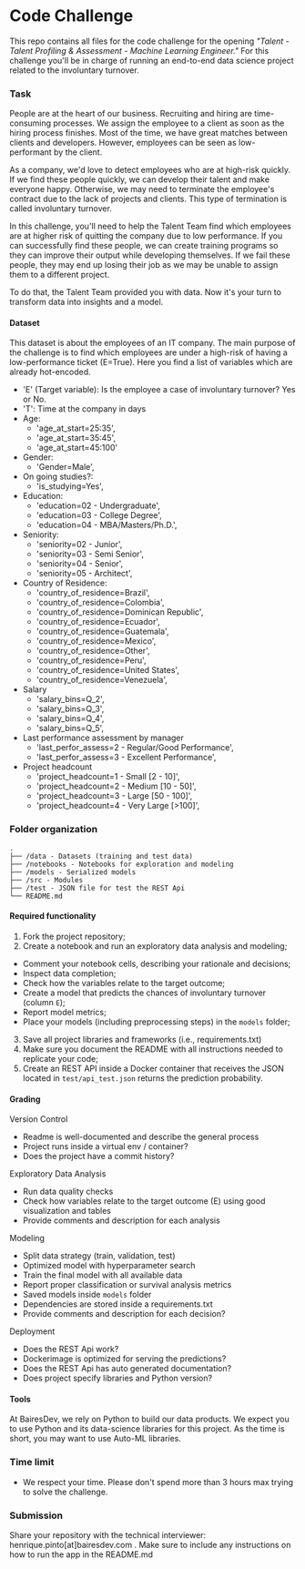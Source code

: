 # Code Challenge #

This repo contains all files for the code challenge for the opening 
*"Talent - Talent Profiling & Assessment - Machine Learning Engineer."*
For this challenge you'll be in charge of running an end-to-end data science
project related to the involuntary turnover.


### Task

People are at the heart of our business. Recruiting and hiring are
time-consuming processes. We assign the employee to a client as soon as the
hiring process finishes. Most of the time, we have great matches between
clients and developers. However, employees can be seen as low-performant by
the client.

As a company, we'd love to detect employees who are at high-risk quickly. If
we find these people quickly, we can develop their talent and make everyone
happy. Otherwise, we may need to terminate the employee's contract due to the
lack of projects and clients. This type of termination is called involuntary
turnover.

In this challenge, you'll need to help the Talent Team find which employees
are at higher risk of quitting the company due to low performance. If you can
successfully find these people, we can create training programs so they can
improve their output while developing themselves. If we fail these people,
they may end up losing their job as we may be unable to assign them to a
different project.

To do that, the Talent Team provided you with data. Now it's your turn to
transform data into insights and a model.


#### Dataset
This dataset is about the employees of an IT company. The main purpose of 
the challenge is to find which employees are under a high-risk of having 
a low-performance ticket (E=True). Here you find a list of variables which
are already hot-encoded.

* 'E' (Target variable): Is the employee a case of involuntary turnover? Yes
  or No.
* 'T': Time at the company in days
* Age: 
  - 'age_at_start=25:35',
  - 'age_at_start=35:45',
  - 'age_at_start=45:100'
* Gender: 
  - 'Gender=Male',
* On going studies?:
  - 'is_studying=Yes', 
* Education:
  - 'education=02 - Undergraduate',
  - 'education=03 - College Degree',
  - 'education=04 - MBA/Masters/Ph.D.',
* Seniority:
  - 'seniority=02 - Junior',
  - 'seniority=03 - Semi Senior',
  - 'seniority=04 - Senior',
  - 'seniority=05 - Architect',
* Country of Residence:
  - 'country_of_residence=Brazil',
  - 'country_of_residence=Colombia',
  - 'country_of_residence=Dominican Republic',
  - 'country_of_residence=Ecuador',
  - 'country_of_residence=Guatemala',
  - 'country_of_residence=Mexico',
  - 'country_of_residence=Other',
  - 'country_of_residence=Peru', 
  - 'country_of_residence=United States',
  - 'country_of_residence=Venezuela',
* Salary
  - 'salary_bins=Q_2',
  - 'salary_bins=Q_3',
  - 'salary_bins=Q_4',
  - 'salary_bins=Q_5',
* Last performance assessment by manager
  - 'last_perfor_assess=2 - Regular/Good Performance',
  - 'last_perfor_assess=3 - Excellent Performance',
* Project headcount
  - 'project_headcount=1 - Small [2 - 10]',
  - 'project_headcount=2 - Medium [10 - 50]',
  - 'project_headcount=3 - Large [50 - 100]',
  - 'project_headcount=4 - Very Large [>100]',


### Folder organization

```{bash}
.
├── /data - Datasets (training and test data)
├── /notebooks - Notebooks for exploration and modeling
├── /models - Serialized models
├── /src - Modules
├── /test - JSON file for test the REST Api
└── README.md
```


#### Required functionality

1. Fork the project repository;
2. Create a notebook and run an exploratory data analysis and modeling;
  - Comment your notebook cells, describing your rationale and decisions;
  - Inspect data completion;
  - Check how the variables relate to the target outcome;
  - Create a model that predicts the chances of involuntary turnover (column
   `E`);
  - Report model metrics;
  - Place your models (including preprocessing steps) in the `models` folder;
3. Save all project libraries and frameworks (i.e., requirements.txt) 
4. Make sure you document the README with all instructions needed to
   replicate your code;
5. Create an REST API inside a Docker container that receives the JSON
   located in `test/api_test.json`
   returns the prediction probability. 


#### Grading

Version Control
- Readme is well-documented and describe the general process
- Project runs inside a virtual env / container?
- Does the project have a commit history?

Exploratory Data Analysis
- Run data quality checks
- Check how variables relate to the target outcome (E) using good visualization and tables
- Provide comments and description for each analysis

Modeling
- Split data strategy (train, validation, test)
- Optimized model with hyperparameter search
- Train the final model with all available data
- Report proper classification or survival analysis metrics
- Saved models inside `models` folder
- Dependencies are stored inside a requirements.txt
- Provide comments and description for each decision?

Deployment
- Does the REST Api work?
- Dockerimage is optimized for serving the predictions?
- Does the REST Api has auto generated documentation?
- Does project specify libraries and Python version?

#### Tools

At BairesDev, we rely on Python to build our data products. We expect you to
use Python and its data-science libraries for this project. As the time is
short, you may want to use Auto-ML libraries.


### Time limit

* We respect your time. Please don't spend more than 3 hours max trying to
  solve the challenge. 


### Submission

Share your repository with the technical interviewer: 
henrique.pinto[at]bairesdev.com . Make sure to include any instructions on 
how to run the app in the README.md
